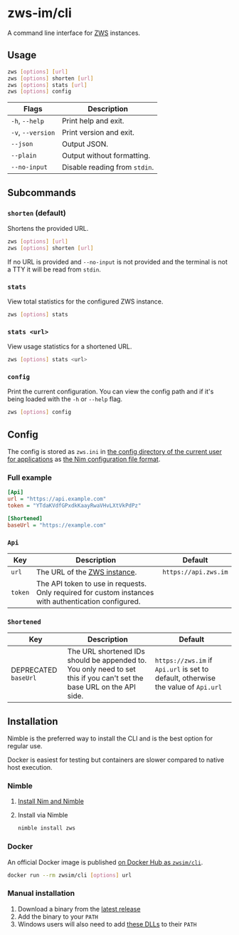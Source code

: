 # zws-im/cli

A command line interface for [ZWS][zws] instances.

## Usage

```sh
zws [options] [url]
zws [options] shorten [url]
zws [options] stats [url]
zws [options] config
```

| Flags             | Description                   |
| ----------------- | ----------------------------- |
| `-h`, `--help`    | Print help and exit.          |
| `-v`, `--version` | Print version and exit.       |
| `--json`          | Output JSON.                  |
| `--plain`         | Output without formatting.    |
| `--no-input`      | Disable reading from `stdin`. |

## Subcommands

### `shorten` (default)

Shortens the provided URL.

```sh
zws [options] [url]
zws [options] shorten [url]
```

If no URL is provided and `--no-input` is not provided and the terminal is not a TTY it will be read from `stdin`.

### `stats`

View total statistics for the configured ZWS instance.

```sh
zws [options] stats
```

### `stats <url>`

View usage statistics for a shortened URL.

```sh
zws [options] stats <url>
```

### `config`

Print the current configuration.
You can view the config path and if it's being loaded with the `-h` or `--help` flag.

```sh
zws [options] config
```

## Config

The config is stored as `zws.ini` in [the config directory of the current user for applications](https://nim-lang.org/docs/os.html#getConfigDir) as [the Nim configuration file format](https://nim-lang.org/docs/parsecfg.html).

### Full example

```ini
[Api]
url = "https://api.example.com"
token = "YTdaKVdfGPxdkKaayRwaVHvLXtVkPdPz"

[Shortened]
baseUrl = "https://example.com"
```

### `Api`

| Key     | Description                                                                                          | Default              |
| ------- | ---------------------------------------------------------------------------------------------------- | -------------------- |
| `url`   | The URL of the [ZWS instance][zws].                                                                  | `https://api.zws.im` |
| `token` | The API token to use in requests. Only required for custom instances with authentication configured. |                      |

### `Shortened`

| Key                  | Description                                                                                                           | Default                                                                           |
| -------------------- | --------------------------------------------------------------------------------------------------------------------- | --------------------------------------------------------------------------------- |
| DEPRECATED `baseUrl` | The URL shortened IDs should be appended to. You only need to set this if you can't set the base URL on the API side. | `https://zws.im` if `Api.url` is set to default, otherwise the value of `Api.url` |

## Installation

Nimble is the preferred way to install the CLI and is the best option for regular use.

Docker is easiest for testing but containers are slower compared to native host execution.

### Nimble

1. [Install Nim and Nimble](https://nim-lang.org/install.html)
2. Install via Nimble

   ```sh
   nimble install zws
   ```

### Docker

An official Docker image is published [on Docker Hub as `zwsim/cli`](https://hub.docker.com/repository/docker/zwsim/cli/general).

```sh
docker run --rm zwsim/cli [options] url
```

### Manual installation

1. Download a binary from the [latest release](https://github.com/zws-im/cli/releases/latest)
2. Add the binary to your `PATH`
3. Windows users will also need to add [these DLLs](https://nim-lang.org/download/dlls.zip) to their `PATH`

[zws]: https://github.com/zws-im/zws
